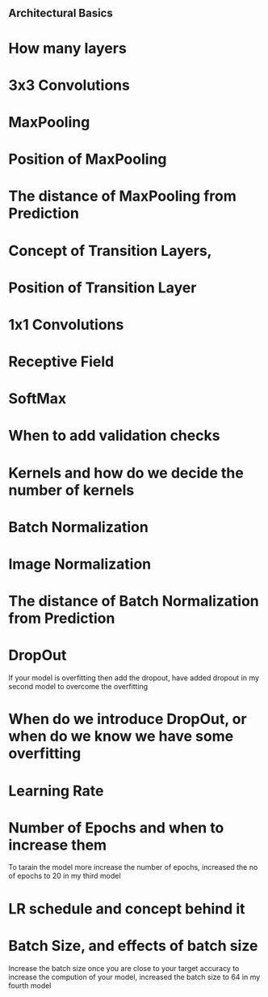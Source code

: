 ## Architectural Basics

# How many layers

# 3x3 Convolutions

# MaxPooling

# Position of MaxPooling

# The distance of MaxPooling from Prediction

# Concept of Transition Layers,

# Position of Transition Layer

# 1x1 Convolutions

# Receptive Field

# SoftMax

# When to add validation checks

# Kernels and how do we decide the number of kernels

# Batch Normalization

# Image Normalization

# The distance of Batch Normalization from Prediction

# DropOut
If your model is overfitting then add the dropout, have added dropout in my second model to overcome the overfitting

# When do we introduce DropOut, or when do we know we have some overfitting


# Learning Rate

# Number of Epochs and when to increase them
To tarain the model more increase the number of epochs, increased the no of epochs to 20 in  my third model

# LR schedule and concept behind it

# Batch Size, and effects of batch size
Increase the batch size once you are close to your target accuracy to increase the compution of your model, increased the batch size to 64 in my fourth model


